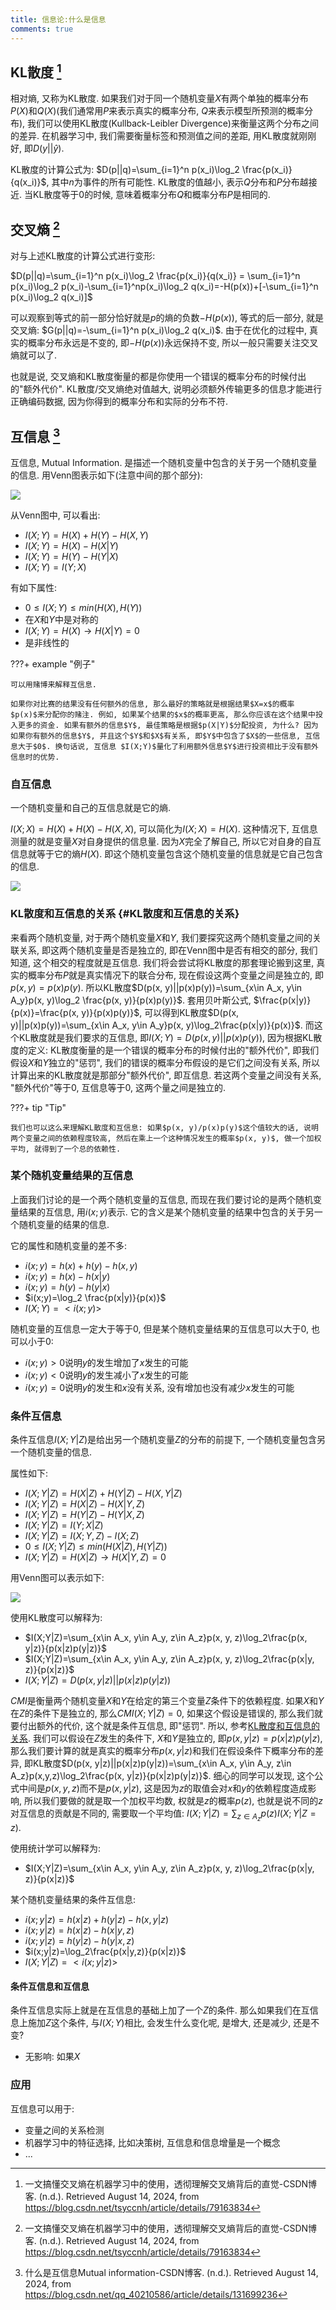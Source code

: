 ```yaml
---
title: 信息论:什么是信息
comments: true
---
```


## KL散度 [^1]

相对熵, 又称为KL散度. 如果我们对于同一个随机变量$X$有两个单独的概率分布$P(X)$和$Q(X)$(我们通常用$P$来表示真实的概率分布, $Q$来表示模型所预测的概率分布), 我们可以使用KL散度(Kullback-Leibler Divergence)来衡量这两个分布之间的差异. 在机器学习中, 我们需要衡量标签和预测值之间的差距, 用KL散度就刚刚好, 即$D(y||\hat{y})$.

KL散度的计算公式为: $D(p||q)=\sum_{i=1}^n p(x_i)\log_2 \frac{p(x_i)}{q(x_i)}$, 其中$n$为事件的所有可能性. KL散度的值越小, 表示$Q$分布和$P$分布越接近. 当KL散度等于$0$的时候, 意味着概率分布$Q$和概率分布$P$是相同的.

## 交叉熵 [^1]

对与上述KL散度的计算公式进行变形:

$D(p||q)=\sum_{i=1}^n p(x_i)\log_2 \frac{p(x_i)}{q(x_i)} = \sum_{i=1}^n p(x_i)\log_2 p(x_i)-\sum_{i=1}^np(x_i)\log_2 q(x_i)=-H(p(x))+[-\sum_{i=1}^n p(x_i)\log_2 q(x_i)]$

可以观察到等式的前一部分恰好就是$p$的熵的负数$-H(p(x))$, 等式的后一部分, 就是交叉熵: $G(p||q)=-\sum_{i=1}^n p(x_i)\log_2 q(x_i)$. 由于在优化的过程中, 真实的概率分布永远是不变的, 即$-H(p(x))$永远保持不变, 所以一般只需要关注交叉熵就可以了.

也就是说, 交叉熵和KL散度衡量的都是你使用一个错误的概率分布的时候付出的"额外代价". KL散度/交叉熵绝对值越大, 说明必须额外传输更多的信息才能进行正确编码数据, 因为你得到的概率分布和实际的分布不符.

## 互信息 [^2]

互信息, Mutual Information. 是描述一个随机变量中包含的关于另一个随机变量的信息. 用Venn图表示如下(注意中间的那个部分):

![](https://img.ricolxwz.io/2024/08/9cd4d2a8fc2d099426208f752376e8b7.png)

从Venn图中, 可以看出:

- $I(X;Y)=H(X)+H(Y)-H(X,Y)$
- $I(X;Y)=H(X)-H(X|Y)$
- $I(X;Y)=H(Y)-H(Y|X)$
- $I(X;Y)=I(Y;X)$

有如下属性:

- $0\leq I(X;Y)\leq min(H(X), H(Y))$
- 在$X$和$Y$中是对称的
- $I(X;Y)=H(X)\rightarrow H(X|Y)=0$
- 是非线性的

???+ example "例子"

    可以用赌博来解释互信息.

    如果你对比赛的结果没有任何额外的信息, 那么最好的策略就是根据结果$X=x$的概率$p(x)$来分配你的赌注. 例如, 如果某个结果的$x$的概率更高, 那么你应该在这个结果中投入更多的资金. 如果有额外的信息$Y$, 最佳策略是根据$p(X|Y)$分配投资, 为什么? 因为如果你有额外的信息$Y$, 并且这个$Y$和$X$有关系, 即$Y$中包含了$X$的一些信息, 互信息大于$0$. 换句话说, 互信息 $I(X;Y)$量化了利用额外信息$Y$进行投资相比于没有额外信息时的优势.

### 自互信息

一个随机变量和自己的互信息就是它的熵.

$I(X;X)=H(X)+H(X)-H(X,X)$, 可以简化为$I(X;X)=H(X)$. 这种情况下, 互信息测量的就是变量$X$对自身提供的信息量. 因为$X$完全了解自己, 所以它对自身的自互信息就等于它的熵$H(X)$. 即这个随机变量包含这个随机变量的信息就是它自己包含的信息.

![](https://img.ricolxwz.io/2024/08/944041a23df4e876dd8050b45aed57ca.png)

### KL散度和互信息的关系 {#KL散度和互信息的关系}

来看两个随机变量, 对于两个随机变量$X$和$Y$, 我们要探究这两个随机变量之间的关联关系, 即这两个随机变量是否是独立的, 即在Venn图中是否有相交的部分, 我们知道, 这个相交的程度就是互信息. 我们将会尝试将KL散度的那套理论搬到这里, 真实的概率分布$P$就是真实情况下的联合分布, 现在假设这两个变量之间是独立的, 即$p(x, y)=p(x)p(y)$. 所以KL散度$D(p(x, y)||p(x)p(y))=\sum_{x\in A_x, y\in A_y}p(x, y)\log_2 \frac{p(x, y)}{p(x)p(y)}$. 套用贝叶斯公式, $\frac{p(x|y)}{p(x)}=\frac{p(x, y)}{p(x)p(y)}$, 可以得到KL散度$D(p(x, y)||p(x)p(y))=\sum_{x\in A_x, y\in A_y}p(x, y)\log_2\frac{p(x|y)}{p(x)}$. 而这个KL散度就是我们要求的互信息, 即$I(X; Y)=D(p(x, y)||p(x)p(y))$, 因为根据KL散度的定义: KL散度衡量的是一个错误的概率分布的时候付出的"额外代价", 即我们假设$X$和$Y$独立的"惩罚", 我们的错误的概率分布假设的是它们之间没有关系, 所以计算出来的KL散度就是那部分"额外代价", 即互信息. 若这两个变量之间没有关系, "额外代价"等于$0$, 互信息等于$0$, 这两个量之间是独立的. 

???+ tip "Tip"

    我们也可以这么来理解KL散度和互信息: 如果$p(x, y)/p(x)p(y)$这个值较大的话, 说明两个变量之间的依赖程度较高, 然后在乘上一个这种情况发生的概率$p(x, y)$, 做一个加权平均, 就得到了一个总的依赖性. 

### 某个随机变量结果的互信息

上面我们讨论的是一个两个随机变量的互信息, 而现在我们要讨论的是两个随机变量结果的互信息, 用$i(x;y)$表示. 它的含义是某个随机变量的结果中包含的关于另一个随机变量的结果的信息. 

它的属性和随机变量的差不多:

- $i(x;y)=h(x)+h(y)-h(x,y)$
- $i(x;y)=h(x)-h(x|y)$
- $i(x;y)=h(y)-h(y|x)$
- $i(x;y)=\log_2 \frac{p(x|y)}{p(x)}$
- $I(X;Y)=<i(x;y)>$

随机变量的互信息一定大于等于$0$, 但是某个随机变量结果的互信息可以大于$0$, 也可以小于$0$:

- $i(x;y)>0$说明$y$的发生增加了$x$发生的可能
- $i(x;y)<0$说明$y$的发生减小了$x$发生的可能
- $i(x;y)=0$说明$y$的发生和$x$没有关系, 没有增加也没有减少$x$发生的可能

### 条件互信息

条件互信息$I(X;Y|Z)$是给出另一个随机变量$Z$的分布的前提下, 一个随机变量包含另一个随机变量的信息.

属性如下:

- $I(X;Y|Z)=H(X|Z)+H(Y|Z)-H(X,Y|Z)$
- $I(X;Y|Z)=H(X|Z)-H(X|Y,Z)$
- $I(X;Y|Z)=H(Y|Z)-H(Y|X,Z)$
- $I(X;Y|Z)=I(Y;X|Z)$
- $I(X;Y|Z)=I(X;Y,Z)-I(X;Z)$
- $0\leq I(X;Y|Z)\leq min(H(X|Z), H(Y|Z))$
- $I(X;Y|Z)=H(X|Z)\rightarrow H(X|Y,Z)=0$

用Venn图可以表示如下:

![](https://img.ricolxwz.io/2024/08/b9216e1ae398ea0593d69d0331a7f719.png)

使用KL散度可以解释为:

- $I(X;Y|Z)=\sum_{x\in A_x, y\in A_y, z\in A_z}p(x, y, z)\log_2\frac{p(x, y|z)}{p(x|z)p(y|z)}$
- $I(X;Y|Z)=\sum_{x\in A_x, y\in A_y, z\in A_z}p(x, y, z)\log_2\frac{p(x|y, z)}{p(x|z)}$
- $I(X;Y|Z)=D(p(x, y|z)||p(x|z)p(y|z))$

$CMI$是衡量两个随机变量$X$和$Y$在给定的第三个变量$Z$条件下的依赖程度. 如果$X$和$Y$在$Z$的条件下是独立的, 那么$CMI(X;Y|Z)=0$, 如果这个假设是错误的, 那么我们就要付出额外的代价, 这个就是条件互信息, 即"惩罚". 所以, 参考[KL散度和互信息的关系](#KL散度和互信息的关系). 我们可以假设在$Z$发生的条件下, $X$和$Y$是独立的, 即$p(x,y|z)=p(x|z)p(y|z)$, 那么我们要计算的就是真实的概率分布$p(x,y|z)$和我们在假设条件下概率分布的差异, 即KL散度$D(p(x, y|z)||p(x|z)p(y|z))=\sum_{x\in A_x, y\in A_y, z\in A_z}p(x,y,z)\log_2\frac{p(x, y|z)}{p(x|z)p(y|z)}$. 细心的同学可以发现, 这个公式中间是$p(x,y,z)$而不是$p(x,y|z)$, 这是因为$z$的取值会对$x$和$y$的依赖程度造成影响, 所以我们要做的就是取一个加权平均数, 权就是$z$的概率$p(z)$, 也就是说不同的$z$对互信息的贡献是不同的, 需要取一个平均值: $I(X;Y|Z)=\sum_{z\in A_z}p(z)I(X;Y|Z=z)$.

使用统计学可以解释为:

- $I(X;Y|Z)=\sum_{x\in A_x, y\in A_y, z\in A_z}p(x, y, z)\log_2\frac{p(x|y, z)}{p(x|z)}$

某个随机变量结果的条件互信息:

- $i(x;y|z)=h(x|z)+h(y|z)-h(x,y|z)$
- $i(x;y|z)=h(x|z)-h(x|y,z)$
- $i(x;y|z)=h(y|z)-h(y|x,z)$
- $i(x;y|z)=\log_2\frac{p(x|y,z)}{p(x|z)}$
- $I(X;Y|Z)=<i(x;y|z)>$

#### 条件互信息和互信息

条件互信息实际上就是在互信息的基础上加了一个$Z$的条件. 那么如果我们在互信息上施加$Z$这个条件, 与$I(X;Y)$相比, 会发生什么变化呢, 是增大, 还是减少, 还是不变? 

- 无影响: 如果$X$

### 应用

互信息可以用于:

- 变量之间的关系检测
- 机器学习中的特征选择, 比如决策树, 互信息和信息增量是一个概念
- ...

[^1]: 一文搞懂交叉熵在机器学习中的使用，透彻理解交叉熵背后的直觉-CSDN博客. (n.d.). Retrieved August 14, 2024, from https://blog.csdn.net/tsyccnh/article/details/79163834
[^2]: 什么是互信息Mutual information-CSDN博客. (n.d.). Retrieved August 14, 2024, from https://blog.csdn.net/qq_40210586/article/details/131699236